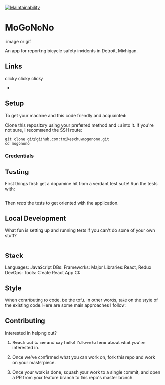 [![Maintainability](https://api.codeclimate.com/v1/badges/a8431dcbf9357a661c20/maintainability)](https://codeclimate.com/github/tmikeschu/mogonono/maintainability)

# MoGoNoNo

![]() image or gif

An app for reporting bicycle safety incidents in Detroit, Michigan.

## Links

clicky clicky clicky

* []()

## Setup

To get your machine and this code friendly and acquainted:

Clone this repository using your preferred method and `cd` into it. If you're not sure, I
recommend the SSH route:

```
git clone git@github.com:tmikeschu/mogonono.git
cd mogonono
```

### Credentials

## Testing

First things first: get a dopamine hit from a verdant test suite! Run the tests with:

```
```

Then *read* the tests to get oriented with the application.

## Local Development

What fun is setting up and running tests if you can't do some of your own stuff?

```
```

## Stack

Languages: JavaScript
DBs:
Frameworks:
Major Libraries: React, Redux
DevOps:
Tools: Create React App
CI:

## Style

When contributing to code, be the tofu. In other words, take on the style of the
existing code. Here are some main approaches I follow:

## Contributing

Interested in helping out?

1. Reach out to me and say hello! I'd love to hear about what you're interested
   in.

2. Once we've confirmed what you can work on, fork this repo and work on your
   masterpiece.

3. Once your work is done, squash your work to a single commit, and open a PR
   from your feature branch to this repo's master branch.

